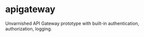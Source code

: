# apigateway
Unvarnished API Gateway prototype with built-in authentication, authorization, logging.
